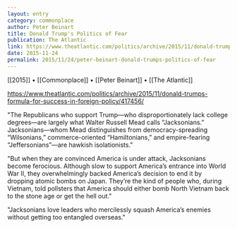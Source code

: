 ```yaml
---
layout: entry
category: commonplace
author: Peter Beinart
title: Donald Trump's Politics of Fear
publication: The Atlantic
link: https://www.theatlantic.com/politics/archive/2015/11/donald-trumps-formula-for-success-in-foreign-policy/417456/
date: 2015-11-24
permalink: 2015/11/24/peter-beinart-donald-trumps-politics-of-fear
---
```


[[2015]] • [[Commonplace]] • [[Peter Beinart]] • [[The Atlantic]]

https://www.theatlantic.com/politics/archive/2015/11/donald-trumps-formula-for-success-in-foreign-policy/417456/

"The Republicans who support Trump—who disproportionately lack college degrees—are largely what Walter Russell Mead calls “Jacksonians.” Jacksonians—whom Mead distinguishes from democracy-spreading “Wilsonians,” commerce-oriented “Hamiltonians,” and empire-fearing “Jeffersonians”—are hawkish isolationists."
 
 "But when they are convinced America is under attack, Jacksonians become ferocious. Although slow to support America’s entrance into World War II, they overwhelmingly backed America’s decision to end it by dropping atomic bombs on Japan. They’re the kind of people who, during Vietnam, told pollsters that America should either bomb North Vietnam back to the stone age or get the hell out."
 
"Jacksonians love leaders who mercilessly squash America’s enemies without getting too entangled overseas."
